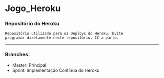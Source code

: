 # Jogo_Heroku

### Repositório do Heroku

	Repositório utilizado para os Deploys do Heroku. Evite
	programar diretamente neste repositório. IC a parte.

---

### Branches:

+ Master: Principal
+ Sprint: Implementação Contínua do Heroku